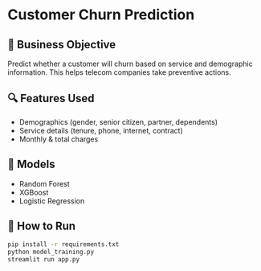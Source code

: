 
# Customer Churn Prediction

## 💼 Business Objective
Predict whether a customer will churn based on service and demographic information. This helps telecom companies take preventive actions.

## 🔍 Features Used
- Demographics (gender, senior citizen, partner, dependents)
- Service details (tenure, phone, internet, contract)
- Monthly & total charges

## 🧠 Models
- Random Forest
- XGBoost
- Logistic Regression

## 🚀 How to Run
```bash
pip install -r requirements.txt
python model_training.py
streamlit run app.py
```
